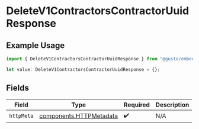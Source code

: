 # DeleteV1ContractorsContractorUuidResponse

## Example Usage

```typescript
import { DeleteV1ContractorsContractorUuidResponse } from "@gusto/embedded-api/models/operations/deletev1contractorscontractoruuid.js";

let value: DeleteV1ContractorsContractorUuidResponse = {};
```

## Fields

| Field                                                              | Type                                                               | Required                                                           | Description                                                        |
| ------------------------------------------------------------------ | ------------------------------------------------------------------ | ------------------------------------------------------------------ | ------------------------------------------------------------------ |
| `httpMeta`                                                         | [components.HTTPMetadata](../../models/components/httpmetadata.md) | :heavy_check_mark:                                                 | N/A                                                                |